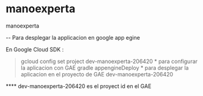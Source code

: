 # manoexperta
manoexperta



-- Para desplegar la applicacion en google app egine 


En Google Cloud SDK  :  

> gcloud config set project dev-manoexperta-206420    * para configurar la aplicacion con GAE
> gradle appengineDeploy                               * para desplegar la aplicacion en el proyecto de GAE dev-manoexperta-206420  
 
 
 
 **** dev-manoexperta-206420  es el proyect id en el GAE
